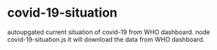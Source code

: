 # covid-19-situation
autoupgated current situation of covid-19 from WHO dashboard.
node covid-19-situation.js
it will download the data from WHO dashboard.
